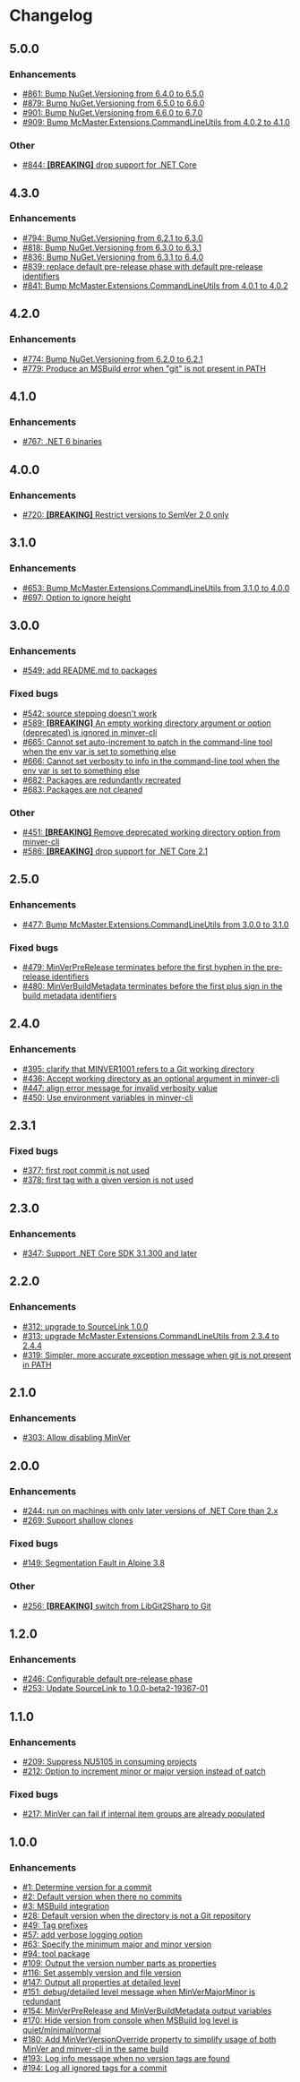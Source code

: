 # Changelog

## 5.0.0

### Enhancements

- [#861: Bump NuGet.Versioning from 6.4.0 to 6.5.0](https://github.com/adamralph/minver/pull/861)
- [#879: Bump NuGet.Versioning from 6.5.0 to 6.6.0](https://github.com/adamralph/minver/pull/879)
- [#901: Bump NuGet.Versioning from 6.6.0 to 6.7.0](https://github.com/adamralph/minver/pull/901)
- [#909: Bump McMaster.Extensions.CommandLineUtils from 4.0.2 to 4.1.0](https://github.com/adamralph/minver/pull/909)

### Other

- [#844: **[BREAKING]** drop support for .NET Core](https://github.com/adamralph/minver/pull/844)

## 4.3.0

### Enhancements

- [#794: Bump NuGet.Versioning from 6.2.1 to 6.3.0](https://github.com/adamralph/minver/pull/794)
- [#818: Bump NuGet.Versioning from 6.3.0 to 6.3.1](https://github.com/adamralph/minver/pull/818)
- [#836: Bump NuGet.Versioning from 6.3.1 to 6.4.0](https://github.com/adamralph/minver/pull/836)
- [#839: replace default pre-release phase with default pre-release identifiers](https://github.com/adamralph/minver/pull/839)
- [#841: Bump McMaster.Extensions.CommandLineUtils from 4.0.1 to 4.0.2](https://github.com/adamralph/minver/pull/841)

## 4.2.0

### Enhancements

- [#774: Bump NuGet.Versioning from 6.2.0 to 6.2.1](https://github.com/adamralph/minver/pull/774)
- [#779: Produce an MSBuild error when "git" is not present in PATH](https://github.com/adamralph/minver/issues/779)

## 4.1.0

### Enhancements

- [#767: .NET 6 binaries](https://github.com/adamralph/minver/issues/767)

## 4.0.0

### Enhancements

- [#720: **[BREAKING]** Restrict versions to SemVer 2.0 only](https://github.com/adamralph/minver/pull/720)

## 3.1.0

### Enhancements

- [#653: Bump McMaster.Extensions.CommandLineUtils from 3.1.0 to 4.0.0](https://github.com/adamralph/minver/pull/653)
- [#697: Option to ignore height](https://github.com/adamralph/minver/issues/697)

## 3.0.0

### Enhancements

- [#549: add README.md to packages](https://github.com/adamralph/minver/pull/549)

### Fixed bugs

- [#542: source stepping doesn't work](https://github.com/adamralph/minver/pull/542)
- [#589: **[BREAKING]** An empty working directory argument or option (deprecated) is ignored in minver-cli](https://github.com/adamralph/minver/pull/589)
- [#665: Cannot set auto-increment to patch in the command-line tool when the env var is set to something else](https://github.com/adamralph/minver/issues/665)
- [#666: Cannot set verbosity to info in the command-line tool when the env var is set to something else](https://github.com/adamralph/minver/issues/666)
- [#682: Packages are redundantly recreated](https://github.com/adamralph/minver/issues/682)
- [#683: Packages are not cleaned](https://github.com/adamralph/minver/issues/683)

### Other

- [#451: **[BREAKING]** Remove deprecated working directory option from minver-cli](https://github.com/adamralph/minver/issues/451)
- [#586: **[BREAKING]** drop support for .NET Core 2.1](https://github.com/adamralph/minver/pull/586)

## 2.5.0

### Enhancements

- [#477: Bump McMaster.Extensions.CommandLineUtils from 3.0.0 to 3.1.0](https://github.com/adamralph/minver/pull/477)

### Fixed bugs

- [#479: MinVerPreRelease terminates before the first hyphen in the pre-release identifiers](https://github.com/adamralph/minver/issues/479)
- [#480: MinVerBuildMetadata terminates before the first plus sign in the build metadata identifiers](https://github.com/adamralph/minver/issues/480)

## 2.4.0

### Enhancements

- [#395: clarify that MINVER1001 refers to a Git working directory](https://github.com/adamralph/minver/pull/395)
- [#436: Accept working directory as an optional argument in minver-cli](https://github.com/adamralph/minver/issues/436)
- [#447: align error message for invalid verbosity value](https://github.com/adamralph/minver/pull/447)
- [#450: Use environment variables in minver-cli](https://github.com/adamralph/minver/issues/450)

## 2.3.1

### Fixed bugs

- [#377: first root commit is not used](https://github.com/adamralph/minver/pull/377)
- [#378: first tag with a given version is not used](https://github.com/adamralph/minver/pull/378)

## 2.3.0

### Enhancements

- [#347: Support .NET Core SDK 3.1.300 and later](https://github.com/adamralph/minver/pull/347)

## 2.2.0

### Enhancements

- [#312: upgrade to SourceLink 1.0.0](https://github.com/adamralph/minver/pull/312)
- [#313: upgrade McMaster.Extensions.CommandLineUtils from 2.3.4 to 2.4.4](https://github.com/adamralph/minver/pull/313)
- [#319: Simpler, more accurate exception message when git is not present in PATH](https://github.com/adamralph/minver/pull/319)

## 2.1.0

### Enhancements

- [#303: Allow disabling MinVer](https://github.com/adamralph/minver/pull/303)

## 2.0.0

### Enhancements

- [#244: run on machines with only later versions of .NET Core than 2.x](https://github.com/adamralph/minver/issues/244)
- [#269: Support shallow clones](https://github.com/adamralph/minver/issues/269)

### Fixed bugs

- [#149: Segmentation Fault in Alpine 3.8](https://github.com/adamralph/minver/issues/149)

### Other

- [#256: **[BREAKING]** switch from LibGit2Sharp to Git](https://github.com/adamralph/minver/pull/256)

## 1.2.0

### Enhancements

- [#246: Configurable default pre-release phase](https://github.com/adamralph/minver/issues/246)
- [#253: Update SourceLink to 1.0.0-beta2-19367-01](https://github.com/adamralph/minver/issues/253)

## 1.1.0

### Enhancements

- [#209: Suppress NU5105 in consuming projects](https://github.com/adamralph/minver/issues/209)
- [#212: Option to increment minor or major version instead of patch](https://github.com/adamralph/minver/issues/212)

### Fixed bugs

- [#217: MinVer can fail if internal item groups are already populated](https://github.com/adamralph/minver/issues/217)

## 1.0.0

### Enhancements

- [#1: Determine version for a commit](https://github.com/adamralph/minver/issues/1)
- [#2: Default version when there no commits](https://github.com/adamralph/minver/issues/2)
- [#3: MSBuild integration](https://github.com/adamralph/minver/issues/3)
- [#28: Default version when the directory is not a Git repository](https://github.com/adamralph/minver/issues/28)
- [#49: Tag prefixes](https://github.com/adamralph/minver/pull/49)
- [#57: add verbose logging option](https://github.com/adamralph/minver/pull/57)
- [#63: Specify the minimum major and minor version](https://github.com/adamralph/minver/issues/63)
- [#94: tool package](https://github.com/adamralph/minver/issues/94)
- [#109: Output the version number parts as properties](https://github.com/adamralph/minver/issues/109)
- [#116: Set assembly version and file version](https://github.com/adamralph/minver/issues/116)
- [#147: Output all properties at detailed level](https://github.com/adamralph/minver/issues/147)
- [#151: debug/detailed level message when MinVerMajorMinor is redundant](https://github.com/adamralph/minver/issues/151)
- [#154: MinVerPreRelease and MinVerBuildMetadata output variables](https://github.com/adamralph/minver/issues/154)
- [#170: Hide version from console when MSBuild log level is quiet/minimal/normal](https://github.com/adamralph/minver/issues/170)
- [#180: Add MinVerVersionOverride property to simplify usage of both MinVer and minver-cli in the same build](https://github.com/adamralph/minver/issues/180)
- [#193: Log info message when no version tags are found](https://github.com/adamralph/minver/issues/193)
- [#194: Log all ignored tags for a commit](https://github.com/adamralph/minver/issues/194)
